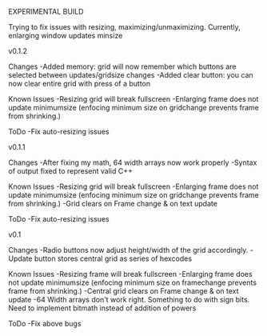 EXPERIMENTAL BUILD

Trying to fix issues with resizing, maximizing/unmaximizing.
Currently, enlarging window updates minsize

v0.1.2

Changes
-Added memory: grid will now remember which buttons are selected between updates/gridsize changes
-Added clear button: you can now clear entire grid with press of a button

Known Issues
-Resizing grid will break fullscreen
-Enlarging frame does not update minimumsize (enfocing minimum size on gridchange prevents frame from shrinking.)

ToDo
-Fix auto-resizing issues

v0.1.1

Changes
-After fixing my math, 64 width arrays now work properly
-Syntax of output fixed to represent valid C++

Known Issues
-Resizing grid will break fullscreen
-Enlarging frame does not update minimumsize (enfocing minimum size on gridchange prevents frame from shrinking.)
-Grid clears on Frame change & on text update

ToDo
-Fix auto-resizing issues

v0.1

Changes
-Radio buttons now adjust height/width of the grid accordingly.
-Update button stores central grid as series of hexcodes

Known Issues
-Resizing frame will break fullscreen
-Enlarging frame does not update minimumsize (enfocing minimum size on framechange prevents frame from shrinking.)
-Central grid clears on Frame change & on text update
-64 Width arrays don't work right. Something to do with sign bits. Need to implement bitmath instead of addition of powers

ToDo
-Fix above bugs